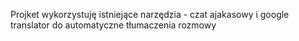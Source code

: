 Projket wykorzystuję istniejące narzędzia - czat ajakasowy i google translator do automatyczne tłumaczenia rozmowy